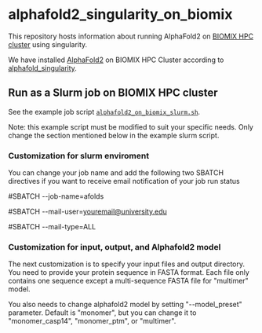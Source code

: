 # alphafold2_singularity_on_biomix
This repository hosts information about running AlphaFold2 on [BIOMIX HPC cluster](https://bioit.dbi.udel.edu/BIOMIX/BIOMIX-cluster.html) using singularity.

We have installed [AlphaFold2](https://github.com/google-deepmind/alphafold) on BIOMIX HPC Cluster according to [alphafold_singularity](https://github.com/prehensilecode/alphafold_singularity).

## Run as a Slurm job on BIOMIX HPC cluster
See the example job script [`alphafold2_on_biomix_slurm.sh`](https://github.com/chenchuming/alphafold2_on_biomix/blob/main/alphafold2_on_biomix_slurm.sh).

Note: this example script must be modified to suit your specific needs. Only change the section mentioned below in the example slurm script.

### Customization for slurm enviroment
You can change your job name and add the following two SBATCH directives if you want to receive email notification of your job run status 

#SBATCH --job-name=afolds

#SBATCH --mail-user=youremail@university.edu

#SBATCH --mail-type=ALL

### Customization for input, output, and Alphafold2 model 
The next customization is to specify your input files and output directory. You need to provide your protein sequence in FASTA format. Each file only contains one sequence except a multi-sequence FASTA file for "multimer" model.

You also needs to change alphafold2 model by setting "--model_preset" parameter. Default is "monomer", but you can change it to "monomer_casp14", "monomer_ptm", or "multimer". 

